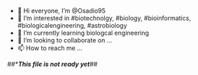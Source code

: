 - 👋 Hi everyone, I’m @Osadio95
- 👀 I’m interested in #biotechnolgy, #biology, #bioinformatics, #biologicalengineering, #astrobiology
- 🌱 I’m currently learning biologcal engineering
- 💞️ I’m looking to collaborate on ...
- 📫 How to reach me ...

##****This file is not ready yet***##
<!---
Osadio95/Osadio95 is a ✨ special ✨ repository because its `README.md` (this file) appears on your GitHub profile.
You can click the Preview link to take a look at your changes.
--->
